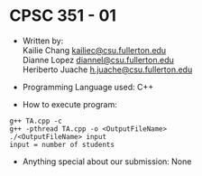 # CPSC 351 - 01

* Written by: \
Kailie Chang kailiec@csu.fullerton.edu \
Dianne Lopez diannel@csu.fullerton.edu \
Heriberto Juache h.juache@csu.fullerton.edu 

* Programming Language used: C++

* How to execute program:
```
g++ TA.cpp -c
g++ -pthread TA.cpp -o <OutputFileName>
./<OutputFileName> input
input = number of students
```

* Anything special about our submission: None
